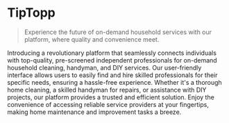 # TipTopp

> Experience the future of on-demand household services with our platform, where quality and convenience meet.

Introducing a revolutionary platform that seamlessly connects individuals with top-quality, pre-screened independent professionals for on-demand household cleaning, handyman, and DIY services. Our user-friendly interface allows users to easily find and hire skilled professionals for their specific needs, ensuring a hassle-free experience. Whether it's a thorough home cleaning, a skilled handyman for repairs, or assistance with DIY projects, our platform provides a trusted and efficient solution. Enjoy the convenience of accessing reliable service providers at your fingertips, making home maintenance and improvement tasks a breeze.
